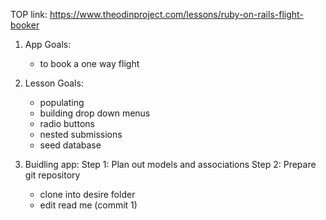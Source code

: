 TOP link: https://www.theodinproject.com/lessons/ruby-on-rails-flight-booker


1. App Goals: 
    - to book a one way flight

2. Lesson Goals: 
    - populating 
    - building drop down menus
    - radio buttons
    - nested submissions
    - seed database

3. Buidling app: 
Step 1: Plan out models and associations
Step 2: Prepare git repository
    - clone into desire folder
    - edit read me (commit 1)